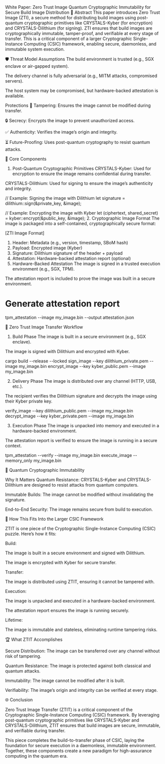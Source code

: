 White Paper: Zero Trust Image 
Quantum Cryptographic Immutability for Secure Build Image Distribution
🎯 Abstract
This paper introduces Zero Trust Image (ZTI), a secure method for distributing build images using post-quantum cryptographic primitives like CRYSTALS-Kyber (for encryption) and CRYSTALS-Dilithium (for signing). ZTI ensures that build images are cryptographically immutable, tamper-proof, and verifiable at every stage of transfer. This is a critical component of a larger Cryptographic Single-Instance Computing (CSIC) framework, enabling secure, daemonless, and immutable system execution.

🛡️ Threat Model
Assumptions
The build environment is trusted (e.g., SGX enclave or air-gapped system).

The delivery channel is fully adversarial (e.g., MITM attacks, compromised servers).

The host system may be compromised, but hardware-backed attestation is available.

Protections
🚫 Tampering: Ensures the image cannot be modified during transfer.

🔒 Secrecy: Encrypts the image to prevent unauthorized access.

✅ Authenticity: Verifies the image’s origin and integrity.

⏳ Future-Proofing: Uses post-quantum cryptography to resist quantum attacks.

🔧 Core Components
1. Post-Quantum Cryptographic Primitives
CRYSTALS-Kyber: Used for encryption to ensure the image remains confidential during transfer.

CRYSTALS-Dilithium: Used for signing to ensure the image’s authenticity and integrity.

// Example: Signing the image with Dilithium
let signature = dilithium::sign(&private_key, &image);

// Example: Encrypting the image with Kyber
let (ciphertext, shared_secret) = kyber::encrypt(&public_key, &image);
2. Cryptographic Image Format
The image is packaged into a self-contained, cryptographically secure format:

[ZTI Image Format]
1. Header: Metadata (e.g., version, timestamp, SBoM hash)  
2. Payload: Encrypted image (Kyber)  
3. Signature: Dilithium signature of the header + payload  
4. Attestation: Hardware-backed attestation report (optional)  
3. Hardware-Backed Attestation
The image is signed in a trusted execution environment (e.g., SGX, TPM).

The attestation report is included to prove the image was built in a secure environment.

# Generate attestation report
tpm_attestation --image my_image.bin --output attestation.json

🚀 Zero Trust Image Transfer Workflow

1. Build Phase
The image is built in a secure environment (e.g., SGX enclave).

The image is signed with Dilithium and encrypted with Kyber.

cargo build --release --locked
sign_image --key dilithium_private.pem --image my_image.bin
encrypt_image --key kyber_public.pem --image my_image.bin

2. Delivery Phase
The image is distributed over any channel (HTTP, USB, etc.).

The recipient verifies the Dilithium signature and decrypts the image using their Kyber private key.

verify_image --key dilithium_public.pem --image my_image.bin
decrypt_image --key kyber_private.pem --image my_image.bin

3. Execution Phase
The image is unpacked into memory and executed in a hardware-backed environment.

The attestation report is verified to ensure the image is running in a secure context.

tpm_attestation --verify --image my_image.bin
execute_image --memory_only my_image.bin


🔐 Quantum Cryptographic Immutability

Why It Matters
Quantum Resistance: CRYSTALS-Kyber and CRYSTALS-Dilithium are designed to resist attacks from quantum computers.

Immutable Builds: The image cannot be modified without invalidating the signature.

End-to-End Security: The image remains secure from build to execution.

🧩 How This Fits Into the Larger CSIC Framework

ZTIT is one piece of the Cryptographic Single-Instance Computing (CSIC) puzzle. Here’s how it fits:

Build:

The image is built in a secure environment and signed with Dilithium.

The image is encrypted with Kyber for secure transfer.

Transfer:

The image is distributed using ZTIT, ensuring it cannot be tampered with.

Execution:

The image is unpacked and executed in a hardware-backed environment.

The attestation report ensures the image is running securely.

Lifetime:

The image is immutable and stateless, eliminating runtime tampering risks.

🏆 What ZTIT Accomplishes

Secure Distribution: The image can be transferred over any channel without risk of tampering.

Quantum Resistance: The image is protected against both classical and quantum attacks.

Immutability: The image cannot be modified after it is built.

Verifiability: The image’s origin and integrity can be verified at every stage.

🌐 Conclusion

Zero Trust Image Transfer (ZTIT) is a critical component of the Cryptographic Single-Instance Computing (CSIC) framework. By leveraging post-quantum cryptographic primitives like CRYSTALS-Kyber and CRYSTALS-Dilithium, ZTIT ensures that build images are secure, immutable, and verifiable during transfer.

This piece completes the build-to-transfer phase of CSIC, laying the foundation for secure execution in a daemonless, immutable environment. Together, these components create a new paradigm for high-assurance computing in the quantum era.
